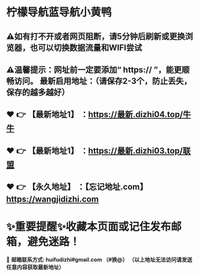 #  柠檬导航蓝导航小黄鸭

⚠如有打不开或者网页阻断，请5分钟后刷新或更换浏览器，也可以切换数据流量和WIFI尝试
------
⚠温馨提示：网址前一定要添加“ https:// ”，能更顺畅访问。
最新启用地址：（请保存2-3个，防止丢失，保存的越多越好）
------
:heart: :point_right: 【最新地址1】 ：https://最新.dizhi04.top/牛牛
------
:heart: :point_right: 【最新地址1】 ：https://最新.dizhi03.top/联盟
------
:heart: :point_right: 【永久地址】 ：【忘记地址.com】https://wangjidizhi.com
------
# :sparkles:重要提醒:sparkles:收藏本页面或记住发布邮箱，避免迷路！
:e-mail: __邮箱联系方式: huifudizhi#gmail.com （#换@）
（以上地址无法访问请发送任意内容获取最新地址）__
